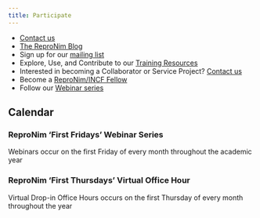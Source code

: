 ```yaml
---
title: Participate
---
```


- [Contact us](mailto:info@repronim.org)
- [The ReproNim Blog](https://repronim.wordpress.com/)
- Sign up for our [mailing list](https://www.nitrc.org/mailman/listinfo/repronim-announcement)
- Explore, Use, and Contribute to our [Training Resources](/resources/training/)
- Interested in becoming a Collaborator or Service Project? [Contact us](mailto:info@repronim.org)
- Become a [ReproNim/INCF Fellow](/fellowship/)
- Follow our [Webinar series](/about/webinars/)

## Calendar

### ReproNim ‘First Fridays’ Webinar Series

Webinars occur on the first Friday of every month throughout the academic year

### ReproNim ‘First Thursdays’ Virtual Office Hour

Virtual Drop-in Office Hours occurs on the first Thursday of every month throughout the year
